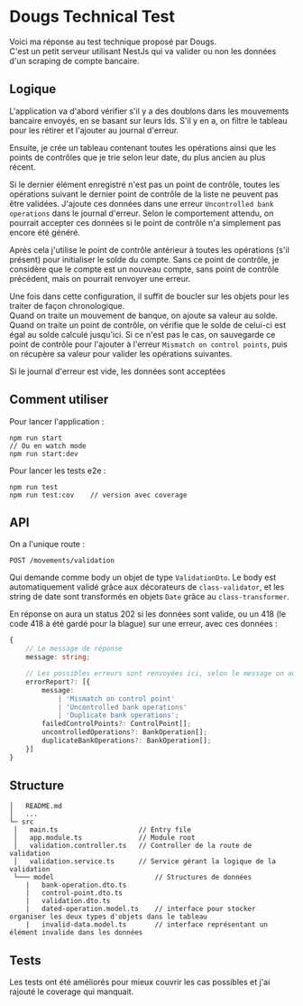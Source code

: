 # Dougs Technical Test

Voici ma réponse au test technique proposé par Dougs.  
C'est un petit serveur utilisant NestJs qui va valider ou non les données d'un scraping de compte bancaire.

## Logique

L'application va d'abord vérifier s'il y a des doublons dans les mouvements bancaire envoyés, en se basant sur leurs Ids. S'il y en a, on filtre le tableau pour les rétirer et l'ajouter au journal d'erreur.

Ensuite, je crée un tableau contenant toutes les opérations ainsi que les points de contrôles que je trie selon leur date, du plus ancien au plus récent. 

Si le dernier élément enregistré n'est pas un point de contrôle, toutes les opérations suivant le dernier point de contrôle de la liste ne peuvent pas être validées. J'ajoute ces données dans une erreur `Uncontrolled bank operations` dans le journal d'erreur. Selon le comportement attendu, on pourrait accepter ces données si le point de contrôle  n'a simplement pas encore été généré.

Après cela j'utilise le point de contrôle antérieur à toutes les opérations (s'il présent) pour initialiser le solde du compte. Sans ce point de contrôle, je considère que le compte est un nouveau compte, sans point de contrôle précédent, mais on pourrait renvoyer une erreur.  

Une fois dans cette configuration, il suffit de boucler sur les objets pour les traiter de façon chronologique.   
Quand on traite un mouvement de banque, on ajoute sa valeur au solde.  
Quand on traite un point de contrôle, on vérifie que le solde de celui-ci est égal au solde calculé jusqu'ici. Si ce n'est pas le cas, on sauvegarde ce point de contrôle pour l'ajouter à l'erreur `Mismatch on control points`, puis on récupère sa valeur pour valider les opérations suivantes.

Si le journal d'erreur est vide, les données sont acceptées

## Comment utiliser

Pour lancer l'application :
```
npm run start
// Ou en watch mode
npm run start:dev
```

Pour lancer les tests e2e :
```
npm run test
npm run test:cov    // version avec coverage
```

## API
On a l'unique route :
```
POST /movements/validation
```

Qui demande comme body un objet de type `ValidationDto`. Le body est automatiquement validé grâce aux décorateurs de `class-validator`, et les string de date sont transformés en objets `Date` grâce au `class-transformer`.  

En réponse on aura un status 202 si les données sont valide, ou un 418 (le code 418 à été gardé pour la blague) sur une erreur, avec ces données :
```ts
{
    // Le message de réponse
    message: string; 

    // Les possibles erreurs sont renvoyées ici, selon le message on aura des données differentes
    errorReport?: [{
        message: 
            | 'Mismatch on control point'
            | 'Uncontrolled bank operations'
            | 'Duplicate bank operations';
        failedControlPoints?: ControlPoint[];
        uncontrolledOperations?: BankOperation[];
        duplicateBankOperations?: BankOperation[];
    }]
}
```

## Structure

```
│   README.md
│   ...
└─ src
 │   main.ts                    // Entry file
 │   app.module.ts              // Module root
 │   validation.controller.ts   // Controller de la route de validation
 │   validation.service.ts      // Service gérant la logique de la validation
 └─── model                         // Structures de données
    |   bank-operation.dto.ts
    |   control-point.dto.ts
    |   validation.dto.ts           
    |   dated-operation.model.ts    // interface pour stocker organiser les deux types d'objets dans le tableau           
    |   invalid-data.model.ts       // interface représentant un élément invalide dans les données
```


## Tests
Les tests ont été améliorés pour mieux couvrir les cas possibles et j'ai rajouté le coverage qui manquait.
